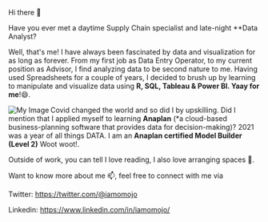 Hi there 👋

Have you ever met a daytime Supply Chain specialist and late-night **Data Analyst?

Well, that's me! I have always been fascinated by data and visualization for as long as forever. From my first job as Data Entry Operator, to my current position as Advisor, I find analyzing data to be second nature to me. Having used Spreadsheets for a couple of years, I decided to brush up by learning to manipulate and visualize data using **R, SQL, Tableau & Power BI. Yaay for me**!😄.               
    
<img align="left" src="https://user-images.githubusercontent.com/42611207/147034404-d4e7eff5-8873-4d7e-8f76-6401f4ae8c54.png" alt="My Image">        

Covid changed the world and so did I by upskilling. Did I mention that I applied myself to learning **Anaplan** (*a cloud-based business-planning software that provides data for decision-making)? 2021 was a year of all things DATA. I am an **Anaplan certified Model Builder (Level 2)** Woot woot!. 
  
    
  
  
  
  
    

         
Outside of work, you can tell I love reading, I also love arranging spaces 🌱.    

Want to know more about me 📫, feel free to connect with me via     
  
    
    
    
Twitter: https://twitter.com/@iamomojo  
  
Linkedin: https://www.linkedin.com/in/iamomojo/  


